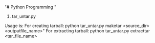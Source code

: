 "# Python Programming " 

1. tar_untar.py 


Usage is:
For creating tarball: python tar_untar.py maketar <source_dir>  <outputfile_name>"
For extracting tarball: python tar_untar.py extracttar <tar_file_name>
